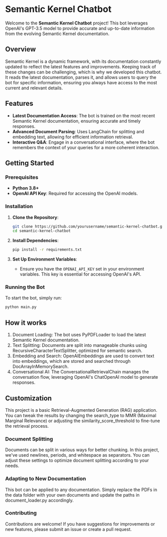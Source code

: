 # Semantic Kernel Chatbot

Welcome to the **Semantic Kernel Chatbot** project! This bot leverages OpenAI's GPT-3.5 model to provide accurate and up-to-date information from the evolving Semantic Kernel documentation.

## Overview

Semantic Kernel is a dynamic framework, with its documentation constantly updated to reflect the latest features and improvements. Keeping track of these changes can be challenging, which is why we developed this chatbot. It reads the latest documentation, parses it, and allows users to query the bot for specific information, ensuring you always have access to the most current and relevant details.

## Features

- **Latest Documentation Access**: The bot is trained on the most recent Semantic Kernel documentation, ensuring accurate and timely responses.
- **Advanced Document Parsing**: Uses LangChain for splitting and embedding text, allowing for efficient information retrieval.
- **Interactive Q&A**: Engage in a conversational interface, where the bot remembers the context of your queries for a more coherent interaction.

## Getting Started

### Prerequisites

- **Python 3.8+**
- **OpenAI API Key**: Required for accessing the OpenAI models.

### Installation

1. **Clone the Repository**:

   ```bash
   git clone https://github.com/yourusername/semantic-kernel-chatbot.git
   cd semantic-kernel-chatbot
   ```

2. **Install Dependencies**:

   ```bash
   pip install -r requirements.txt
   ```

3. **Set Up Environment Variables**:
   - Ensure you have the `OPENAI_API_KEY` set in your environment variables. This key is essential for accessing OpenAI's API.

### Running the Bot

To start the bot, simply run:

```bash
python main.py
```

## How it works

1. Document Loading: The bot uses PyPDFLoader to load the latest Semantic Kernel documentation.
2. Text Splitting: Documents are split into manageable chunks using RecursiveCharacterTextSplitter, optimized for semantic search.
3. Embedding and Search: OpenAIEmbeddings are used to convert text into embeddings, which are stored and searched through DocArrayInMemorySearch.
4. Conversational AI: The ConversationalRetrievalChain manages the conversation flow, leveraging OpenAI's ChatOpenAI model to generate responses.

## Customization

This project is a basic Retrieval-Augmented Generation (RAG) application. You can tweak the results by changing the search_type to MMR (Maximal Marginal Relevance) or adjusting the similarity_score_threshold to fine-tune the retrieval process.

### Document Splitting

Documents can be split in various ways for better chunking. In this project, we've used newlines, periods, and whitespace as separators. You can adjust these settings to optimize document splitting according to your needs.

### Adapting to New Documentation

This bot can be applied to any documentation. Simply replace the PDFs in the data folder with your own documents and update the paths in document_loader.py accordingly.

### Contributing

Contributions are welcome! If you have suggestions for improvements or new features, please submit an issue or create a pull request.
